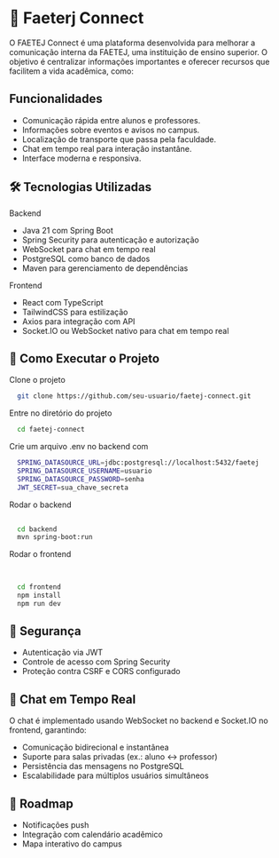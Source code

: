 
# 📡 Faeterj Connect

O FAETEJ Connect é uma plataforma desenvolvida para melhorar a comunicação interna da FAETEJ, uma instituição de ensino superior.
O objetivo é centralizar informações importantes e oferecer recursos que facilitem a vida acadêmica, como:


## Funcionalidades

- Comunicação rápida entre alunos e professores.
- Informações sobre eventos e avisos no campus.
- Localização de transporte que passa pela faculdade.
- Chat em tempo real para interação instantâne.
- Interface moderna e responsiva.


## 🛠 Tecnologias Utilizadas

Backend

- Java 21 com Spring Boot
- Spring Security para autenticação e autorização
- WebSocket para chat em tempo real
- PostgreSQL como banco de dados
- Maven para gerenciamento de dependências

Frontend

- React com TypeScript
- TailwindCSS para estilização
- Axios para integração com API
- Socket.IO ou WebSocket nativo para chat em tempo real


## 🚀 Como Executar o Projeto

Clone o projeto

```bash
  git clone https://github.com/seu-usuario/faetej-connect.git
```

Entre no diretório do projeto

```bash
  cd faetej-connect
```

Crie um arquivo .env no backend com

```bash
  SPRING_DATASOURCE_URL=jdbc:postgresql://localhost:5432/faetej
  SPRING_DATASOURCE_USERNAME=usuario
  SPRING_DATASOURCE_PASSWORD=senha
  JWT_SECRET=sua_chave_secreta
```

Rodar o backend

```bash
  
  cd backend
  mvn spring-boot:run

```

Rodar o frontend

```bash
  
  
  cd frontend
  npm install
  npm run dev


```


## 🔐 Segurança

- Autenticação via JWT
- Controle de acesso com Spring Security
- Proteção contra CSRF e CORS configurado


## 💬 Chat em Tempo Real

O chat é implementado usando WebSocket no backend e Socket.IO no frontend, garantindo:

- Comunicação bidirecional e instantânea
- Suporte para salas privadas (ex.: aluno ↔ professor)
- Persistência das mensagens no PostgreSQL
- Escalabilidade para múltiplos usuários simultâneos




## 📌 Roadmap

- Notificações push
- Integração com calendário acadêmico
- Mapa interativo do campus

